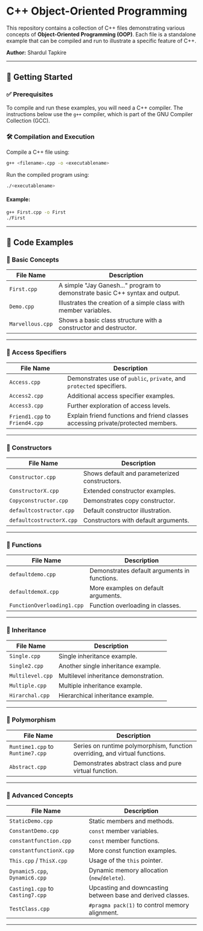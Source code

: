 # C++ Object-Oriented Programming

This repository contains a collection of C++ files demonstrating various concepts of **Object-Oriented Programming (OOP)**. Each file is a standalone example that can be compiled and run to illustrate a specific feature of C++.

**Author:** Shardul Tapkire

---

## 📌 Getting Started

### ✅ Prerequisites

To compile and run these examples, you will need a C++ compiler. The instructions below use the `g++` compiler, which is part of the GNU Compiler Collection (GCC).

### 🛠️ Compilation and Execution

Compile a C++ file using:

```bash
g++ <filename>.cpp -o <executablename>
````

Run the compiled program using:

```bash
./<executablename>
```

#### Example:

```bash
g++ First.cpp -o First
./First
```

---

## 📂 Code Examples

### 🔹 Basic Concepts

| File Name        | Description                                                                  |
| ---------------- | ---------------------------------------------------------------------------- |
| `First.cpp`      | A simple "Jay Ganesh..." program to demonstrate basic C++ syntax and output. |
| `Demo.cpp`       | Illustrates the creation of a simple class with member variables.            |
| `Marvellous.cpp` | Shows a basic class structure with a constructor and destructor.             |

---

### 🔹 Access Specifiers

| File Name                      | Description                                                                      |
| ------------------------------ | -------------------------------------------------------------------------------- |
| `Access.cpp`                   | Demonstrates use of `public`, `private`, and `protected` specifiers.             |
| `Access2.cpp`                  | Additional access specifier examples.                                            |
| `Access3.cpp`                  | Further exploration of access levels.                                            |
| `Friend1.cpp` to `Friend4.cpp` | Explain friend functions and friend classes accessing private/protected members. |

---

### 🔹 Constructors

| File Name                | Description                                   |
| ------------------------ | --------------------------------------------- |
| `Constructor.cpp`        | Shows default and parameterized constructors. |
| `ConstructorX.cpp`       | Extended constructor examples.                |
| `Copyconstructor.cpp`    | Demonstrates copy constructor.                |
| `defaultcostructor.cpp`  | Default constructor illustration.             |
| `defaultcostructorX.cpp` | Constructors with default arguments.          |

---

### 🔹 Functions

| File Name                  | Description                                  |
| -------------------------- | -------------------------------------------- |
| `defaultdemo.cpp`          | Demonstrates default arguments in functions. |
| `defaultdemoX.cpp`         | More examples on default arguments.          |
| `FunctionOverloading1.cpp` | Function overloading in classes.             |

---

### 🔹 Inheritance

| File Name        | Description                           |
| ---------------- | ------------------------------------- |
| `Single.cpp`     | Single inheritance example.           |
| `Single2.cpp`    | Another single inheritance example.   |
| `Multilevel.cpp` | Multilevel inheritance demonstration. |
| `Multiple.cpp`   | Multiple inheritance example.         |
| `Hirarchal.cpp`  | Hierarchical inheritance example.     |

---

### 🔹 Polymorphism

| File Name                        | Description                                                                 |
| -------------------------------- | --------------------------------------------------------------------------- |
| `Runtime1.cpp` to `Runtime7.cpp` | Series on runtime polymorphism, function overriding, and virtual functions. |
| `Abstract.cpp`                   | Demonstrates abstract class and pure virtual function.                      |

---

### 🔹 Advanced Concepts

| File Name                        | Description                                                 |
| -------------------------------- | ----------------------------------------------------------- |
| `StaticDemo.cpp`                 | Static members and methods.                                 |
| `ConstantDemo.cpp`               | `const` member variables.                                   |
| `constantfunction.cpp`           | `const` member functions.                                   |
| `constantfunctionX.cpp`          | More const function examples.                               |
| `This.cpp` / `ThisX.cpp`         | Usage of the `this` pointer.                                |
| `Dynamic5.cpp`, `Dynamic6.cpp`   | Dynamic memory allocation (`new`/`delete`).                 |
| `Casting1.cpp` to `Casting7.cpp` | Upcasting and downcasting between base and derived classes. |
| `TestClass.cpp`                  | `#pragma pack(1)` to control memory alignment.              |

---